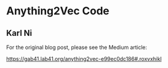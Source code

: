 # Anything2Vec Code
## Karl Ni

For the original blog post, please see the Medium article:

https://gab41.lab41.org/anything2vec-e99ec0dc186#.roxvxhikl



